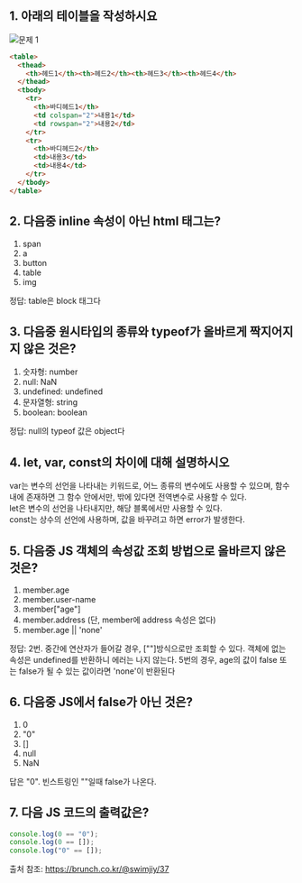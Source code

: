 ## 1. 아래의 테이블을 작성하시요<br>
![문제 1](https://user-images.githubusercontent.com/63623597/226173894-3c2f192c-6d14-43b6-8950-4ec899a46ed9.PNG)

```html
<table>
  <thead>
    <th>헤드1</th><th>헤드2</th><th>헤드3</th><th>헤드4</th>
  </thead>  
  <tbody>  
    <tr>
      <th>바디헤드1</th>
      <td colspan="2">내용1</td>
      <td rowspan="2">내용2</td>
    </tr> 
    <tr>
      <th>바디헤드2</th>
      <td>내용3</td>
      <td>내용4</td>
    </tr>
  </tbody>
</table>
```

## 2. 다음중 inline 속성이 아닌 html 태그는?
   1. span
   2. a
   3. button
   4. table
   5. img

정답: table은 block 태그다

## 3. 다음중 원시타입의 종류와 typeof가 올바르게 짝지어지지 않은 것은?
   1. 숫자형: number
   2. null: NaN
   3. undefined: undefined
   4. 문자열형: string
   5. boolean: boolean

정답: null의 typeof 값은 object다

## 4. let, var, const의 차이에 대해 설명하시오

var는 변수의 선언을 나타내는 키워드로, 어느 종류의 변수에도 사용할 수 있으며, 함수내에 존재하면 그 함수 안에서만, 밖에 있다면 전역변수로 사용할 수 있다.<br>
let은 변수의 선언을 나타내지만, 해당 블록에서만 사용할 수 있다.<br>
const는 상수의 선언에 사용하며, 값을 바꾸려고 하면 error가 발생한다.<br>

## 5. 다음중 JS 객체의 속성값 조회 방법으로 올바르지 않은 것은?
   1. member.age
   2. member.user-name
   3. member["age"]
   4. member.address (단, member에 address 속성은 없다)
   5. member.age || 'none'

정답: 2번. 중간에 연산자가 들어갈 경우, [""]방식으로만 조회할 수 있다. 객체에 없는 속성은 undefined를 반환하니 에러는 나지 않는다. 5번의 경우, age의 값이 false 또는 false가 될 수 있는 값이라면 'none'이 반환된다

## 6. 다음중 JS에서 false가 아닌 것은?
   1. 0
   2. "0"
   3. []
   4. null
   5. NaN

답은 "0". 빈스트링인 ""일때 false가 나온다.

## 7. 다음 JS 코드의 출력값은?
```javascript
console.log(0 == "0");
console.log(0 == []);
console.log("0" == []);
```

출처 참조: https://brunch.co.kr/@swimjiy/37

